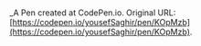# 
 _A Pen created at CodePen.io. Original URL: [https://codepen.io/yousefSaghir/pen/KOpMzb](https://codepen.io/yousefSaghir/pen/KOpMzb).

 